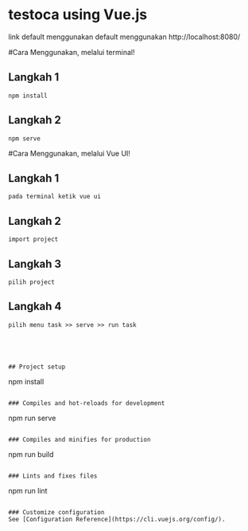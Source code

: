 # testoca using Vue.js 
link default menggunakan default menggunakan http://localhost:8080/

#Cara Menggunakan, melalui terminal!

## Langkah 1
```
npm install
```
## Langkah 2
```
npm serve
```


#Cara Menggunakan, melalui Vue UI!

## Langkah 1
```
pada terminal ketik vue ui
```
## Langkah 2
```
import project
```
## Langkah 3
```
pilih project
```

## Langkah 4
```
pilih menu task >> serve >> run task





## Project setup
```
npm install
```

### Compiles and hot-reloads for development
```
npm run serve
```

### Compiles and minifies for production
```
npm run build
```

### Lints and fixes files
```
npm run lint
```

### Customize configuration
See [Configuration Reference](https://cli.vuejs.org/config/).


